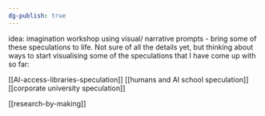 ```yaml
---
dg-publish: true
---
```

idea: imagination workshop using visual/ narrative prompts - bring some of these speculations to life. Not sure of all the details yet, but thinking about ways to start visualising some of the speculations that I have come up with so far:

[[AI-access-libraries-speculation]]
[[humans and AI school speculation]]
[[corporate university speculation]]


[[research-by-making]]